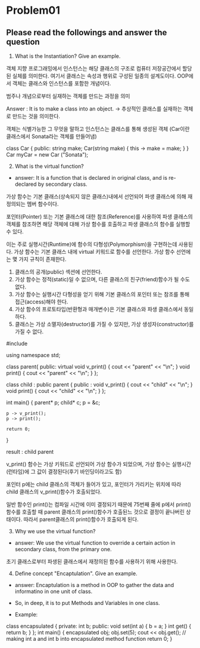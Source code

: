 # Problem01
## Please read the followings and answer the question
1. What is the Instantiation? Give an example.

객체 지향 프로그래밍에서 인스턴스는 해당 클래스의 구조로 컴퓨터 저장공간에서 할당된 실체를 의미한다. 여기서 클래스는 속성과 행위로 구성된 일종의 설계도이다. OOP에서 객체는 클래스와 인스턴스를 포함한 개념이다.

범주나 개념으로부터 실재하는 객체를 만드는 과정을 의미

Answer : It is to make a class into an object.
-> 추상적인 클래스를 실재하는 객체로 만드는 것을 의미한다.

객체는 식별가능한 그 무엇을 말하고 인스턴스는 클래스를 통해 생성된 객체
(Car이란 클래스에서 Sonata라는 객체를 만들어냄)


class Car
{
public:
	string make;
	Car(string make)
	{
		this -> make = make;
	}
}
Car myCar = new Car ("Sonata");

2. What is the virtual function?
- answer: It is a function that is declared in original class, 
and is re-declared by secondary class.

가상 함수는 기본 클래스(상속되지 않은 클래스)내에서 선언되어 파생 클래스에 의해 재정의되는 멤버 함수이다.

포인터(Pointer) 또는 기본 클래스에 대한 참조(Reference)를 사용하여 파생 클래스의 객체를 참조하면 해당 객체에 대해 가상 함수를 호출하고 파생 클래스의 함수를 실행할 수 있다.

이는 주로 실행시간(Runtime)에 함수의 다형성(Polymorphism)을 구현하는데 사용된다.
가상 함수는 기본 클래스 내에 virtual 키워드로 함수를 선언한다.
가상 함수 선언에는 몇 가지 규칙이 존재한다.

1. 클래스의 공개(public) 섹션에 선언한다.
2. 가상 함수는 정적(static)일 수 없으며, 다른 클래스의 친구(friend)함수가 될 수도 없다.
3. 가상 함수는 실행시간 다형성을 얻기 위해 기본 클래스의 포인터 또는 참조를 통해 접근(access)해야 한다.
4. 가상 함수의 프로토타입(반환형과 매개변수)은 기본 클래스와 파생 클래스에서 동일하다.
5. 클래스는 가상 소멸자(destructor)를 가질 수 있지만, 가상 생성자(constructor)를 가질 수 없다.

#include <iostream>

using namespace std;

class parent{
public:
	virtual void v_print() {
	cout << "parent" << "\n";
	}
	void print() {
	cout << "parent" << "\n";
	}
};

class child : public parent {
public : 
	void v_print() {
		cout << "child" << "\n";
	}
	void print() {
		cout << "child" << "\n";
	}
};

int main() {
	parent* p;
	child* c;
	p = &c;

	p -> v_print();
	p -> print();

	return 0;
}

result :
child
parent

v_print() 함수는 가상 키워드로 선언되어 가상 함수가 되었으며,
가상 함수는 실행시간(런타임)에 그 값이 결정된다(후기 바인딩이라고도 함)

포인터 p에는 child 클래스의 객체가 들어가 있고, 포인터가 가리키는 위치에 따라 child 클래스의 v_print()함수가 호출되었다.

일반 함수인 print()는 컴파일 시간에 이미 결정되기 때문에 75번째 줄에 p에서 print() 함수를 호출할 때 parent 클래스의 print()함수가 호출된느 것으로 결정이 끝나버린 상태이다. 따라서 parent클래스의 print()함수가 호출되게 된다.

3. Why we use the virtual function?
- answer: We use the virtual function to override a certain action in secondary class, from the primary one.

초기 클래스로부터 파생된 클래스에서 재정의된 함수를 사용하기 위해 사용한다.

4. Define concept "Encaptulation". Give an example.
- answer: Encaptulation is a method in OOP to gather the data and informatino in one unit of class.
- So, in deep, it is to put Methods and Variables in one class.

- Example:

class encapsulated
{
private:
	int b;
public:
	void set(int a)
	{
		b = a;
	}
	int get()
	{
		return b;
	}
};
int main()
{
	encapsulated obj;
	obj.set(5);
	cout << obj.get(); // making int a and int b into encapsulated method
	function
	return 0;
}